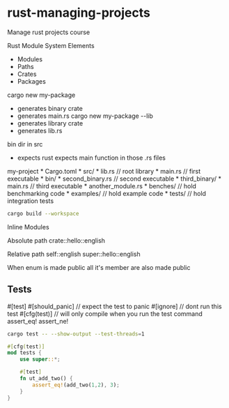 # rust-managing-projects
Manage rust projects course

Rust Module System Elements
* Modules
* Paths
* Crates
* Packages

cargo new my-package
* generates binary crate
* generates main.rs
cargo new my-package --lib
* generates library crate
* generates lib.rs

bin dir in src
* expects rust expects main function in those .rs files


my-project
    * Cargo.toml
    * src/
        * lib.rs // root library
        * main.rs // first executable
        * bin/
            * second_binary.rs // second executable
            * third_binary/
                * main.rs // third executable
                * another_module.rs
    * benches/ // hold benchmarking code
    * examples/ // hold example code
    * tests/ // hold integration tests


```bash
cargo build --workspace
```

Inline Modules

Absolute path
crate::hello::english

Relative path
self::english
super::hello::english

When enum is made public
all it's member are also made public


## Tests
#[test]
#[should_panic] // expect the test to panic
#[ignore] // dont run this test
#[cfg(test)] // will only compile when you run the test command
assert_eq!
assert_ne!

```bash
cargo test -- --show-output --test-threads=1
```

```rust
#[cfg(test)]
mod tests {
    use super::*;

    #[test]
    fn ut_add_two() {
        assert_eq!(add_two(1,2), 3);
    }
}

```
